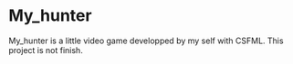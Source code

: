 # My_hunter
My_hunter is a little video game developped by my self with CSFML.
This project is not finish.
